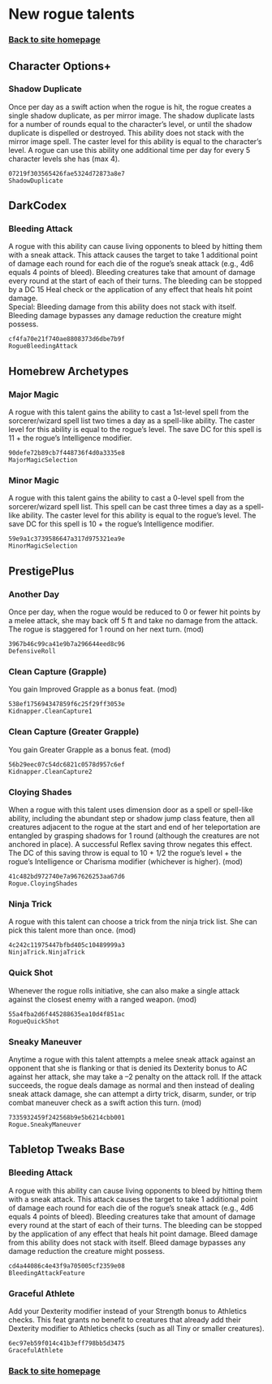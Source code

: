 # New rogue talents

### [Back to site homepage](./README.md)

## Character Options+

### Shadow Duplicate

Once per day as a swift action when the rogue is hit, the rogue creates a single shadow duplicate, as per mirror image. The shadow duplicate lasts for a number of rounds equal to the character’s level, or until the shadow duplicate is dispelled or destroyed. This ability does not stack with the mirror image spell. The caster level for this ability is equal to the character’s level. A rogue can use this ability one additional time per day for every 5 character levels she has (max 4).

`07219f303565426fae5324d72873a8e7`  
`ShadowDuplicate`  

## DarkCodex

### Bleeding Attack

A rogue with this ability can cause living opponents to bleed by hitting them with a sneak attack. This attack causes the target to take 1 additional point of damage each round for each die of the rogue’s sneak attack (e.g., 4d6 equals 4 points of bleed). Bleeding creatures take that amount of damage every round at the start of each of their turns. The bleeding can be stopped by a DC 15 Heal check or the application of any effect that heals hit point damage.  
Special: Bleeding damage from this ability does not stack with itself. Bleeding damage bypasses any damage reduction the creature might possess.

`cf4fa70e21f740ae8808373d6dbe7b9f`  
`RogueBleedingAttack`  

## Homebrew Archetypes

### Major Magic

A rogue with this talent gains the ability to cast a 1st-level spell from the sorcerer/wizard spell list two times a day as a spell-like ability. The caster level for this ability is equal to the rogue’s level. The save DC for this spell is 11 + the rogue’s Intelligence modifier.

`90defe72b89cb7f448736f4d0a3335e8`  
`MajorMagicSelection`  

### Minor Magic

A rogue with this talent gains the ability to cast a 0-level spell from the sorcerer/wizard spell list. This spell can be cast three times a day as a spell-like ability. The caster level for this ability is equal to the rogue’s level. The save DC for this spell is 10 + the rogue’s Intelligence modifier. 

`59e9a1c3739586647a317d975321ea9e`  
`MinorMagicSelection`  

## PrestigePlus

### Another Day

Once per day, when the rogue would be reduced to 0 or fewer hit points by a melee attack, she may back off 5 ft and take no damage from the attack. The rogue is staggered for 1 round on her next turn. (mod)

`3967b46c99ca41e9b7a296644eed8c96`  
`DefensiveRoll`  

### Clean Capture (Grapple)

You gain Improved Grapple as a bonus feat. (mod)

`538ef175694347859f6c25f29ff3053e`  
`Kidnapper.CleanCapture1`  

### Clean Capture (Greater Grapple)

You gain Greater Grapple as a bonus feat. (mod)

`56b29eec07c54dc6821c0578d957c6ef`  
`Kidnapper.CleanCapture2`  

### Cloying Shades

When a rogue with this talent uses dimension door as a spell or spell-like ability, including the abundant step or shadow jump class feature, then all creatures adjacent to the rogue at the start and end of her teleportation are entangled by grasping shadows for 1 round (although the creatures are not anchored in place). A successful Reflex saving throw negates this effect. The DC of this saving throw is equal to 10 + 1/2 the rogue’s level + the rogue’s Intelligence or Charisma modifier (whichever is higher). (mod)

`41c482bd972740e7a967626253aa67d6`  
`Rogue.CloyingShades`  

### Ninja Trick

A rogue with this talent can choose a trick from the ninja trick list. She can pick this talent more than once. (mod)

`4c242c11975447bfbd405c10489999a3`  
`NinjaTrick.NinjaTrick`  

### Quick Shot

Whenever the rogue rolls initiative, she can also make a single attack against the closest enemy with a ranged weapon. (mod)

`55a4fba2d6f445288635ea10d4f851ac`  
`RogueQuickShot`  

### Sneaky Maneuver

Anytime a rogue with this talent attempts a melee sneak attack against an opponent that she is flanking or that is denied its Dexterity bonus to AC against her attack, she may take a –2 penalty on the attack roll. If the attack succeeds, the rogue deals damage as normal and then instead of dealing sneak attack damage, she can attempt a dirty trick, disarm, sunder, or trip combat maneuver check as a swift action this turn. (mod)

`7335932459f242568b9e5b6214cbb001`  
`Rogue.SneakyManeuver`  

## Tabletop Tweaks Base

### Bleeding Attack

A rogue with this ability can cause living opponents to bleed by hitting them with a sneak attack. This attack causes the target to take 1 additional point of damage each round for each die of the rogue’s sneak attack (e.g., 4d6 equals 4 points of bleed). Bleeding creatures take that amount of damage every round at the start of each of their turns. The bleeding can be stopped by the application of any effect that heals hit point damage. Bleed damage from this ability does not stack with itself. Bleed damage bypasses any damage reduction the creature might possess.

`cd4a44086c4e43f9a705005cf2359e08`  
`BleedingAttackFeature`  

### Graceful Athlete

Add your Dexterity modifier instead of your Strength bonus to Athletics checks. This feat grants no benefit to creatures that already add their Dexterity modifier to Athletics checks (such as all Tiny or smaller creatures).

`6ec97eb59f014c41b3eff798bb5d3475`  
`GracefulAthlete`  


### [Back to site homepage](./README.md)
